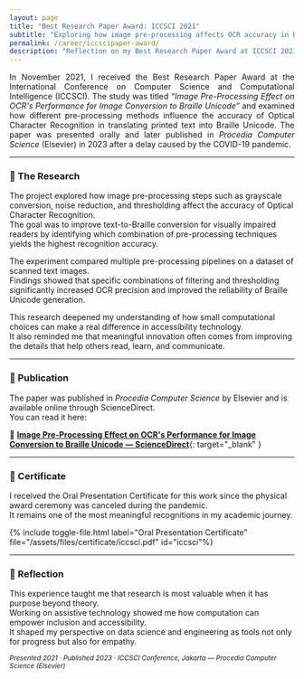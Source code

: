 ```yaml
---
layout: page
title: "Best Research Paper Award: ICCSCI 2021"
subtitle: "Exploring how image pre-processing affects OCR accuracy in Braille conversion."
permalink: /career/iccscipaper-award/
description: "Reflection on my Best Research Paper Award at ICCSCI 2021 for the study 'Image Pre-Processing Effect on OCR's Performance for Image Conversion to Braille Unicode', published in Procedia Computer Science (Elsevier) in 2023."
---
```


<section class="lead" style="text-align: justify;">
In November 2021, I received the Best Research Paper Award at the International Conference on Computer Science and Computational Intelligence (ICCSCI).  
The study was titled <em>“Image Pre-Processing Effect on OCR's Performance for Image Conversion to Braille Unicode”</em> and examined how different pre-processing methods influence the accuracy of Optical Character Recognition in translating printed text into Braille Unicode.  
The paper was presented orally and later published in <em>Procedia Computer Science</em> (Elsevier) in 2023 after a delay caused by the COVID-19 pandemic.
</section>

---

### 🧠 The Research

The project explored how image pre-processing steps such as grayscale conversion, noise reduction, and thresholding affect the accuracy of Optical Character Recognition.  
The goal was to improve text-to-Braille conversion for visually impaired readers by identifying which combination of pre-processing techniques yields the highest recognition accuracy.

The experiment compared multiple pre-processing pipelines on a dataset of scanned text images.  
Findings showed that specific combinations of filtering and thresholding significantly increased OCR precision and improved the reliability of Braille Unicode generation.

This research deepened my understanding of how small computational choices can make a real difference in accessibility technology.  
It also reminded me that meaningful innovation often comes from improving the details that help others read, learn, and communicate.

---

### 📘 Publication

The paper was published in <em>Procedia Computer Science</em> by Elsevier and is available online through ScienceDirect.  
You can read it here:

🔗 [**Image Pre-Processing Effect on OCR's Performance for Image Conversion to Braille Unicode — ScienceDirect**](https://www.sciencedirect.com/science/article/pii/S1877050923017660){: target="_blank" }

---

### 📄 Certificate

I received the Oral Presentation Certificate for this work since the physical award ceremony was canceled during the pandemic.  
It remains one of the most meaningful recognitions in my academic journey.

{% include toggle-file.html label="Oral Presentation Certificate" file="/assets/files/certificate/iccsci.pdf" id="iccsci"%}



---

### 💭 Reflection

This experience taught me that research is most valuable when it has purpose beyond theory.  
Working on assistive technology showed me how computation can empower inclusion and accessibility.  
It shaped my perspective on data science and engineering as tools not only for progress but also for empathy.

<p><small><em>Presented 2021 · Published 2023 · ICCSCI Conference, Jakarta — Procedia Computer Science (Elsevier)</em></small></p>

